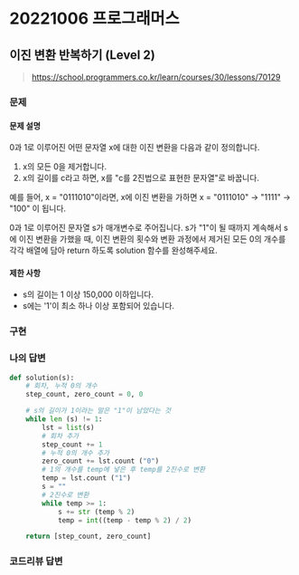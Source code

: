# 20221006 프로그래머스

## 이진 변환 반복하기 (Level 2)
> https://school.programmers.co.kr/learn/courses/30/lessons/70129

### 문제
#### 문제 설명
0과 1로 이루어진 어떤 문자열 x에 대한 이진 변환을 다음과 같이 정의합니다.

1. x의 모든 0을 제거합니다.
2. x의 길이를 c라고 하면, x를 "c를 2진법으로 표현한 문자열"로 바꿉니다.

예를 들어, x = "0111010"이라면, x에 이진 변환을 가하면 x = "0111010" -> "1111" -> "100" 이 됩니다.

0과 1로 이루어진 문자열 s가 매개변수로 주어집니다. s가 "1"이 될 때까지 계속해서 s에 이진 변환을 가했을 때, 이진 변환의 횟수와 변환 과정에서 제거된 모든 0의 개수를 각각 배열에 담아 return 하도록 solution 함수를 완성해주세요.

#### 제한 사항
- s의 길이는 1 이상 150,000 이하입니다.
- s에는 '1'이 최소 하나 이상 포함되어 있습니다.

### 구현

### 나의 답변
```python
def solution(s):
    # 회차, 누적 0의 개수
    step_count, zero_count = 0, 0

    # s의 길이가 1이라는 말은 "1"이 남았다는 것
    while len (s) != 1:
        lst = list(s)
        # 회차 추가
        step_count += 1
        # 누적 0의 개수 추가
        zero_count += lst.count ("0")
        # 1의 개수를 temp에 넣은 후 temp를 2진수로 변환
        temp = lst.count ("1")
        s = ""
        # 2진수로 변환
        while temp >= 1:
            s += str (temp % 2)
            temp = int((temp - temp % 2) / 2)

    return [step_count, zero_count]
```

### 코드리뷰 답변
```python
```